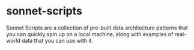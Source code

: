 # sonnet-scripts
Sonnet Scripts are a collection of pre-built data architecture patterns that you can quickly spin up on a local machine, along with examples of real-world data that you can use with it.
